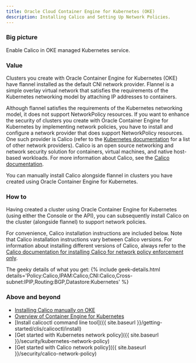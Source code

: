 ```yaml
---
title: Oracle Cloud Container Engine for Kubernetes (OKE)
description: Installing Calico and Setting Up Network Policies.
---
```


### Big picture

Enable Calico in OKE managed Kubernetes service.

### Value

Clusters you create with Oracle Container Engine for Kubernetes (OKE) have flannel installed as the default CNI network provider. Flannel is a simple overlay virtual network that satisfies the requirements of the Kubernetes networking model by attaching IP addresses to containers. 

Although flannel satisfies the requirements of the Kubernetes networking model, it does not support NetworkPolicy resources. If you want to enhance the security of clusters you create with Oracle Container Engine for Kubernetes by implementing network policies, you have to install and configure a network provider that does support NetworkPolicy resources. One such provider is Calico (refer to the [Kubernetes documentation](https://kubernetes.io/docs/concepts/cluster-administration/networking/#how-to-implement-the-kubernetes-networking-model) for a list of other network providers). Calico is an open source networking and network security solution for containers, virtual machines, and native host-based workloads. For more information about Calico, see the [Calico documentation](https://docs.projectcalico.org/latest/introduction/).

You can manually install Calico alongside flannel in clusters you have created using Oracle Container Engine for Kubernetes.

### How to

Having created a cluster using Oracle Container Engine for Kubernetes (using either the Console or the API), you can subsequently install Calico on the cluster (alongside flannel) to support network policies.

For convenience, Calico installation instructions are included below. Note that Calico installation instructions vary between Calico versions. For information about installing different versions of Calico, always refer to the [Calico documentation for installing Calico for network policy enforcement only](https://docs.projectcalico.org/latest/getting-started/kubernetes/installation/other).

The geeky details of what you get:
{% include geek-details.html details='Policy:Calico,IPAM:Calico,CNI:Calico,Cross-subnet:IPIP,Routing:BGP,Datastore:Kubernetes' %}

### Above and beyond

- [Installing Calico manually on OKE](https://docs.cloud.oracle.com/en-us/iaas/Content/ContEng/Tasks/contengsettingupcalico.htm)
- [Overview of Container Engine for Kubernetes](https://docs.cloud.oracle.com/en-us/iaas/Content/ContEng/Concepts/contengoverview.htm)
- [Install calicoctl command line tool]({{ site.baseurl }}/getting-started/clis/calicoctl/install)
- [Get started with Kubernetes network policy]({{ site.baseurl }}/security/kubernetes-network-policy)
- [Get started with Calico network policy]({{ site.baseurl }}/security/calico-network-policy)
